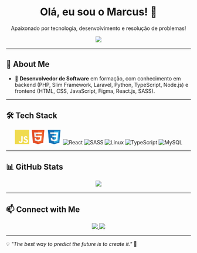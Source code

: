 <h1 align="center">Olá, eu sou o Marcus! 👋</h1>

<p align="center"> 
 Apaixonado por tecnologia, desenvolvimento e resolução de problemas!
</p>

<div align="center">
  <img height="250" src="https://gifs.eco.br/wp-content/uploads/2022/08/gifs-do-ator-jim-carrey-13.gif"/>
</div>

---

## 🚀 About Me
- 🎯 **Desenvolvedor de Software** em formação, com conhecimento em backend (PHP, Slim Framework, Laravel, 
       Python, TypeScript, Node.js) e frontend (HTML, CSS, JavaScript, Figma, React.js, SASS).
---

## 🛠 Tech Stack
<div align="center">
  <img height="40" width="40" src="https://raw.githubusercontent.com/devicons/devicon/master/icons/javascript/javascript-plain.svg" alt="JavaScript">
  <img height="40" width="40" src="https://raw.githubusercontent.com/devicons/devicon/master/icons/html5/html5-original.svg" alt="HTML5">
  <img height="40" width="40" src="https://raw.githubusercontent.com/devicons/devicon/master/icons/css3/css3-original.svg" alt="CSS3">
  <img height="40" width="40" src="https://cdn.jsdelivr.net/gh/devicons/devicon/icons/react/react-original.svg" alt="React">
  <img height="40" width="40" src="https://cdn.jsdelivr.net/gh/devicons/devicon/icons/sass/sass-original.svg" alt="SASS">
  <img height="40" width="40" src="https://cdn.jsdelivr.net/gh/devicons/devicon/icons/linux/linux-original.svg" alt="Linux">
  <img height="40" width="40" src="https://cdn.jsdelivr.net/gh/devicons/devicon/icons/typescript/typescript-original.svg" alt="TypeScript">
  <img height="40" width="40" src="https://cdn.jsdelivr.net/gh/devicons/devicon/icons/mysql/mysql-original.svg" alt="MySQL">
</div>

---

## 📊 GitHub Stats
<div align="center">
   <img height="180em" src="https://github-readme-stats.vercel.app/api/top-langs/?username=omarcus212&layout=compact&langs_count=7&theme=dark"/>
</div>

---

## 📫 Connect with Me  
<div align="center">
  <a href="mailto:seuemail@gmail.com">
    <img src="https://img.shields.io/badge/-Gmail-%23333?style=for-the-badge&logo=gmail&logoColor=white">
  </a>
  <a href="https://www.linkedin.com/in/marcus-vinnicius-524aa1206/" target="_blank">
    <img src="https://img.shields.io/badge/-LinkedIn-%230077B5?style=for-the-badge&logo=linkedin&logoColor=white">
  </a> 
</div>

---

💡 *"The best way to predict the future is to create it."* 🚀
